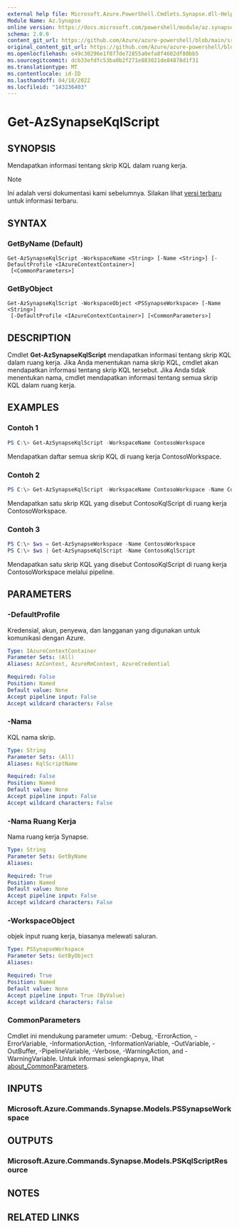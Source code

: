 ```yaml
---
external help file: Microsoft.Azure.PowerShell.Cmdlets.Synapse.dll-Help.xml
Module Name: Az.Synapse
online version: https://docs.microsoft.com/powershell/module/az.synapse/get-azsynapsekqlscript
schema: 2.0.0
content_git_url: https://github.com/Azure/azure-powershell/blob/main/src/Synapse/Synapse/help/Get-AzSynapseKqlScript.md
original_content_git_url: https://github.com/Azure/azure-powershell/blob/main/src/Synapse/Synapse/help/Get-AzSynapseKqlScript.md
ms.openlocfilehash: e49c30296e1f077de72855a0efa8f4602df80bb5
ms.sourcegitcommit: dcb33efdfc53ba0b2f271e883021de84878d1f31
ms.translationtype: MT
ms.contentlocale: id-ID
ms.lasthandoff: 04/18/2022
ms.locfileid: "143236403"
---
```

# Get-AzSynapseKqlScript

## SYNOPSIS
Mendapatkan informasi tentang skrip KQL dalam ruang kerja.

> [!NOTE]
>Ini adalah versi dokumentasi kami sebelumnya. Silakan lihat [versi terbaru](/powershell/module/az.synapse/get-azsynapsekqlscript) untuk informasi terbaru.

## SYNTAX

### GetByName (Default)
```
Get-AzSynapseKqlScript -WorkspaceName <String> [-Name <String>] [-DefaultProfile <IAzureContextContainer>]
 [<CommonParameters>]
```

### GetByObject
```
Get-AzSynapseKqlScript -WorkspaceObject <PSSynapseWorkspace> [-Name <String>]
 [-DefaultProfile <IAzureContextContainer>] [<CommonParameters>]
```

## DESCRIPTION
Cmdlet **Get-AzSynapseKqlScript** mendapatkan informasi tentang skrip KQL dalam ruang kerja. Jika Anda menentukan nama skrip KQL, cmdlet akan mendapatkan informasi tentang skrip KQL tersebut. Jika Anda tidak menentukan nama, cmdlet mendapatkan informasi tentang semua skrip KQL dalam ruang kerja.

## EXAMPLES

### Contoh 1
```powershell
PS C:\> Get-AzSynapseKqlScript -WorkspaceName ContosoWorkspace
```

Mendapatkan daftar semua skrip KQL di ruang kerja ContosoWorkspace.

### Contoh 2
```powershell
PS C:\> Get-AzSynapseKqlScript -WorkspaceName ContosoWorkspace -Name ContosoKqlScript
```

Mendapatkan satu skrip KQL yang disebut ContosoKqlScript di ruang kerja ContosoWorkspace.

### Contoh 3
```powershell
PS C:\> $ws = Get-AzSynapseWorkspace -Name ContosoWorkspace
PS C:\> $ws | Get-AzSynapseKqlScript -Name ContosoKqlScript
```

Mendapatkan satu skrip KQL yang disebut ContosoKqlScript di ruang kerja ContosoWorkspace melalui pipeline.

## PARAMETERS

### -DefaultProfile
Kredensial, akun, penyewa, dan langganan yang digunakan untuk komunikasi dengan Azure.

```yaml
Type: IAzureContextContainer
Parameter Sets: (All)
Aliases: AzContext, AzureRmContext, AzureCredential

Required: False
Position: Named
Default value: None
Accept pipeline input: False
Accept wildcard characters: False
```

### -Nama
KQL nama skrip.

```yaml
Type: String
Parameter Sets: (All)
Aliases: KqlScriptName

Required: False
Position: Named
Default value: None
Accept pipeline input: False
Accept wildcard characters: False
```

### -Nama Ruang Kerja
Nama ruang kerja Synapse.

```yaml
Type: String
Parameter Sets: GetByName
Aliases:

Required: True
Position: Named
Default value: None
Accept pipeline input: False
Accept wildcard characters: False
```

### -WorkspaceObject
objek input ruang kerja, biasanya melewati saluran.

```yaml
Type: PSSynapseWorkspace
Parameter Sets: GetByObject
Aliases:

Required: True
Position: Named
Default value: None
Accept pipeline input: True (ByValue)
Accept wildcard characters: False
```

### CommonParameters
Cmdlet ini mendukung parameter umum: -Debug, -ErrorAction, -ErrorVariable, -InformationAction, -InformationVariable, -OutVariable, -OutBuffer, -PipelineVariable, -Verbose, -WarningAction, and -WarningVariable. Untuk informasi selengkapnya, lihat [about_CommonParameters](http://go.microsoft.com/fwlink/?LinkID=113216).

## INPUTS

### Microsoft.Azure.Commands.Synapse.Models.PSSynapseWorkspace

## OUTPUTS

### Microsoft.Azure.Commands.Synapse.Models.PSKqlScriptResource

## NOTES

## RELATED LINKS
